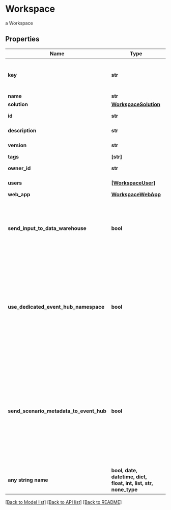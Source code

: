 # Workspace

a Workspace

## Properties
Name | Type | Description | Notes
------------ | ------------- | ------------- | -------------
**key** | **str** | technical key for resource name convention and version grouping. Must be unique | 
**name** | **str** | the Workspace name | 
**solution** | [**WorkspaceSolution**](WorkspaceSolution.md) |  | 
**id** | **str** | the Workspace version unique identifier | [optional] [readonly] 
**description** | **str** | the Workspace description | [optional] 
**version** | **str** | the Workspace version MAJOR.MINOR.PATCH. | [optional] 
**tags** | **[str]** | the list of tags | [optional] 
**owner_id** | **str** | the user id which own this workspace | [optional] [readonly] 
**users** | [**[WorkspaceUser]**](WorkspaceUser.md) | the list of users Id with their role | [optional] 
**web_app** | [**WorkspaceWebApp**](WorkspaceWebApp.md) |  | [optional] 
**send_input_to_data_warehouse** | **bool** | default setting for all Scenarios and Run Templates to set whether or not the Dataset values and the input parameters values are send to the DataWarehouse prior to the ScenarioRun | [optional] 
**use_dedicated_event_hub_namespace** | **bool** | Set this property to true to use a dedicated Azure Event Hub Namespace for this Workspace. The Event Hub Namespace must be named \\&#39;&lt;organization_id\\&gt;-&lt;workspace_id\\&gt;\\&#39; (in lower case). This Namespace must also contain two Event Hubs named \\&#39;probesmeasures\\&#39; and \\&#39;scenariorun\\&#39;. | [optional]  if omitted the server will use the default value of False
**send_scenario_metadata_to_event_hub** | **bool** | Set this property to false to not send scenario metada to Azure Event Hub Namespace for this Workspace. The Event Hub Namespace must be named \\&#39;&lt;organization_id\\&gt;-&lt;workspace_id\\&gt;\\&#39; (in lower case). This Namespace must also contain two Event Hubs named \\&#39;scenariometadata\\&#39; and \\&#39;scenariorunmetadata\\&#39;. | [optional]  if omitted the server will use the default value of False
**any string name** | **bool, date, datetime, dict, float, int, list, str, none_type** | any string name can be used but the value must be the correct type | [optional]

[[Back to Model list]](../README.md#documentation-for-models) [[Back to API list]](../README.md#documentation-for-api-endpoints) [[Back to README]](../README.md)


